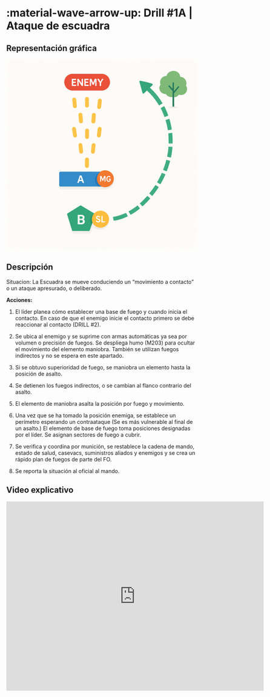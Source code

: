 # :material-wave-arrow-up: Drill #1A | Ataque de escuadra

## Representación gráfica

![Ataque de escuadra](../assets/images/drills/drill1a.png)

## Descripción

Situacion: La Escuadra se mueve conduciendo un “movimiento a contacto” o un ataque apresurado, o deliberado.

**Acciones:**
1. El líder planea cómo establecer una base de fuego y cuando inicia el contacto. En caso
de que el enemigo inicie el contacto primero se debe reaccionar al contacto (DRILL #2).

2. Se ubica al enemigo y se suprime con armas automáticas ya sea por volumen o
precisión de fuegos. Se despliega humo (M203) para ocultar el movimiento del elemento
maniobra. También se utilizan fuegos indirectos y no se espera en este apartado.
3. Si se obtuvo superioridad de fuego, se maniobra un elemento hasta la posición de
asalto.
4. Se detienen los fuegos indirectos, o se cambian al flanco contrario del asalto.
5. El elemento de maniobra asalta la posición por fuego y movimiento.
6. Una vez que se ha tomado la posición enemiga, se establece un perímetro esperando
un contraataque (Se es más vulnerable al final de un asalto.) El elemento de base de
fuego toma posiciones designadas por el líder. Se asignan sectores de fuego a cubrir.
7. Se verifica y coordina por munición, se restablece la cadena de mando, estado de
salud, casevacs, suministros aliados y enemigos y se crea un rápido plan de fuegos de
parte del FO.
8. Se reporta la situación al oficial al mando.

## Video explicativo

<iframe 
  width="680"
  height="500"
  src="https://www.youtube.com/embed/Mboe26GBtns" 
  frameborder="0" 
  allow="accelerometer; autoplay; clipboard-write; encrypted-media; gyroscope; picture-in-picture" 
  allowfullscreen>
</iframe>